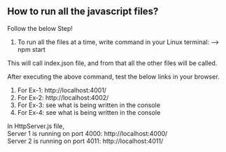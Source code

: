 ## How to run all the javascript files?

Follow the below Step!

1) To run all the files at a time, write command in your Linux terminal: 
--> npm start


This will call index.json file, and from that all the other files will be called.

After executing the above command, test the below links in your browser.

1. For Ex-1: http://localhost:4001/
2. For Ex-2: http://localhost:4002/
3. For Ex-3: see what is being written in the console
4. For Ex-4: see what is being written in the console


In HttpServer.js file, \
Server 1 is running on port 4000: http://localhost:4000/ \
Server 2 is running on port 4011: http://localhost:4011/ 
